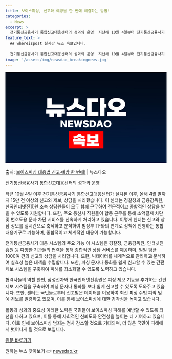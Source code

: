 ```yaml
---
title: 보이스피싱, 신고와 예방을 한 번에 해결하는 방법!
categories:
  - News
excerpt: >
  전기통신금융사기 통합신고대응센터의 성과와 운영  지난해 10월 4일부터 전기통신금융사기 통합신고대응센터(이하…
feature_text: >
  ## whereispost 실시간 뉴스 속보입니다.

  전기통신금융사기 통합신고대응센터의 성과와 운영  지난해 10월 4일부터 전기통신금융사기 통합신고대응센터(이하…
image: '/assets/img/newsdao_breakingnews.jpg'
---
```


![뉴스다오 속보](/assets/img/newsdao_breakingnews.jpg)

<p>출처: <a href="https://newsdao.kr/4234" rel="dofollow">보이스피싱 대응법 신고·예방 한 번에!</a> | 뉴스다오</p>

전기통신금융사기 통합신고대응센터의 성과와 운영

작년 10월 4일 이후 전기통신금융사기 통합신고대응센터가 설치된 이후, 올해 4월 말까지 15만 건 이상의 신고와 제보, 상담을 처리했습니다. 이 센터는 경찰청과 금융감독원, 한국인터넷진흥원 소속 상담원들이 모두 함께 근무하여 전문적이고 종합적인 상담을 받을 수 있도록 지원합니다. 또한, 주요 통신사 직원들이 합동 근무를 통해 소액결제 차단 및 번호도용 문자 차단 서비스를 신속하게 처리하고 있습니다. 이렇게 센터는 신고와 상담 정보를 실시간으로 축적하고 분석하여 범정부 TF와의 연계로 정책에 반영하는 통합 대응기구로 기능하며, 종합적이고 체계적인 대응이 가능합니다.

전기통신금융사기 대응 시스템의 주요 기능
이 시스템은 경찰청, 금융감독원, 인터넷진흥원 등 다양한 기관들의 협력을 통해 종합적인 상담 서비스를 제공하며, 일일 평균 1000여 건의 신고와 상담을 처리합니다. 또한, 빅데이터를 체계적으로 관리하고 분석하여 실효성 높은 대책을 수립합니다. 또한, 피싱 문자나 통화를 쉽게 신고할 수 있는 간편 제보 시스템을 구축하여 피해를 최소화할 수 있도록 노력하고 있습니다.

협력사들의 역할
한편, 삼성전자와 한국인터넷진흥원은 피싱 제보 기능을 추가하는 간편 제보 시스템을 구축하여 피싱 문자나 통화를 보다 쉽게 신고할 수 있도록 도와주고 있습니다. 또한, 센터는 국민들로부터 신고받은 데이터를 이용하여 최신 피싱 수법 파악 및 예·경보를 발령하고 있으며, 이를 통해 보이스피싱에 대한 경각심을 높이고 있습니다.

활동과 성과의 중요성
이러한 노력은 국민들이 보이스피싱 피해를 예방할 수 있도록 최선을 다하고 있으며, 이를 통해 사회적인 신뢰도와 안전성을 높이는 데 기여하고 있습니다. 이로 인해 보이스피싱 범죄는 점차 감소할 것으로 기대되며, 더 많은 국민이 피해에서 벗어나게 될 것으로 보입니다.

[원문 바로가기](https://newsdao.kr/4234) 

원하는 뉴스 찾아보기 👉 <a href="https://newsdao.kr" rel="dofollow">newsdao.kr</a>


